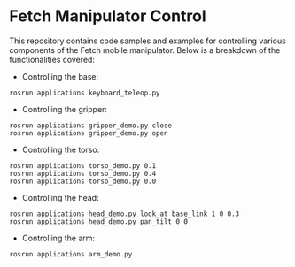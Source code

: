 # Fetch Manipulator Control

This repository contains code samples and examples for controlling various components of the Fetch mobile manipulator. Below is a breakdown of the functionalities covered:

- Controlling the base: 
```
rosrun applications keyboard_teleop.py
```
- Controlling the gripper: 
```
rosrun applications gripper_demo.py close
rosrun applications gripper_demo.py open
```
- Controlling the torso:
```
rosrun applications torso_demo.py 0.1
rosrun applications torso_demo.py 0.4
rosrun applications torso_demo.py 0.0
```
- Controlling the head:
```
rosrun applications head_demo.py look_at base_link 1 0 0.3
rosrun applications head_demo.py pan_tilt 0 0
```
- Controlling the arm:
```
rosrun applications arm_demo.py
```
